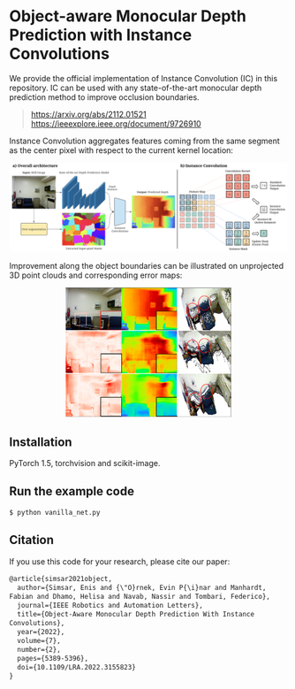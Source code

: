 # Object-aware Monocular Depth Prediction with Instance Convolutions

We provide the official implementation of Instance Convolution (IC) in this repository. IC can be used with any state-of-the-art monocular depth prediction method to improve occlusion boundaries. 

> https://arxiv.org/abs/2112.01521  
> https://ieeexplore.ieee.org/document/9726910  


Instance Convolution aggregates features coming from the same segment as the center pixel with respect to the current kernel location:

<p align="center">
  <img src="fig/overall.png" width="800"/>
</p>

Improvement along the object boundaries can be illustrated on unprojected 3D point clouds and corresponding error maps:

<p align="center">
  <img src="fig/error_map.png" width="300" />
</p>


## Installation
PyTorch 1.5, torchvision and scikit-image.

## Run the example code 
``` bash
$ python vanilla_net.py
```
## Citation

If you use this code for your research, please cite our paper:
```
@article{simsar2021object,
  author={Simsar, Enis and {\"O}rnek, Evin P{\i}nar and Manhardt, Fabian and Dhamo, Helisa and Navab, Nassir and Tombari, Federico},
  journal={IEEE Robotics and Automation Letters}, 
  title={Object-Aware Monocular Depth Prediction With Instance Convolutions}, 
  year={2022},
  volume={7},
  number={2},
  pages={5389-5396},
  doi={10.1109/LRA.2022.3155823}
}

```
